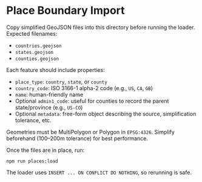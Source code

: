 # Place Boundary Import

Copy simplified GeoJSON files into this directory before running the loader. Expected filenames:

- `countries.geojson`
- `states.geojson`
- `counties.geojson`

Each feature should include properties:

- `place_type`: `country`, `state`, or `county`
- `country_code`: ISO 3166-1 alpha-2 code (e.g., `US`, `CA`, `GB`)
- `name`: human-friendly name
- Optional `admin1_code`: useful for counties to record the parent state/province (e.g., `US-CO`)
- Optional `metadata`: free-form object describing the source, simplification tolerance, etc.

Geometries must be MultiPolygon or Polygon in `EPSG:4326`. Simplify beforehand (100–200m tolerance) for best performance.

Once the files are in place, run:

```
npm run places:load
```

The loader uses `INSERT ... ON CONFLICT DO NOTHING`, so rerunning is safe.
